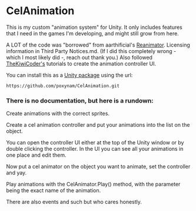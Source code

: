 # CelAnimation

This is my custom "animation system" for Unity. It only includes features that I need in the games I'm developing, and might still grow from here.

A LOT of the code was "borrowed" from aarthificial's [Reanimator](https://github.com/aarthificial/reanimation). Licensing information in Third Party Notices.md. (If I did this completely wrong - which I most likely did -, reach out thank you.) Also followed [TheKiwiCoder's](https://www.youtube.com/@TheKiwiCoder) tutorials to create the animation controller UI.

You can install this as a [Unity package](https://docs.unity3d.com/Manual/upm-ui-giturl.html) using the url:

```
https://github.com/poxynam/CelAnimation.git
```


### There is no documentation, but here is a rundown:

Create animations with the correct sprites.

Create a cel animation controller and put your animations into the list on the object.

You can open the controller UI either at the top of the Unity window or by double clicking the controller. In the UI you can see all your animations in one place and edit them.

Now put a cel animator on the object you want to animate, set the controller and yay.

Play animations with the CelAnimator.Play() method, with the parameter being the exact name of the animation.

There are also events and such but who cares honestly.
